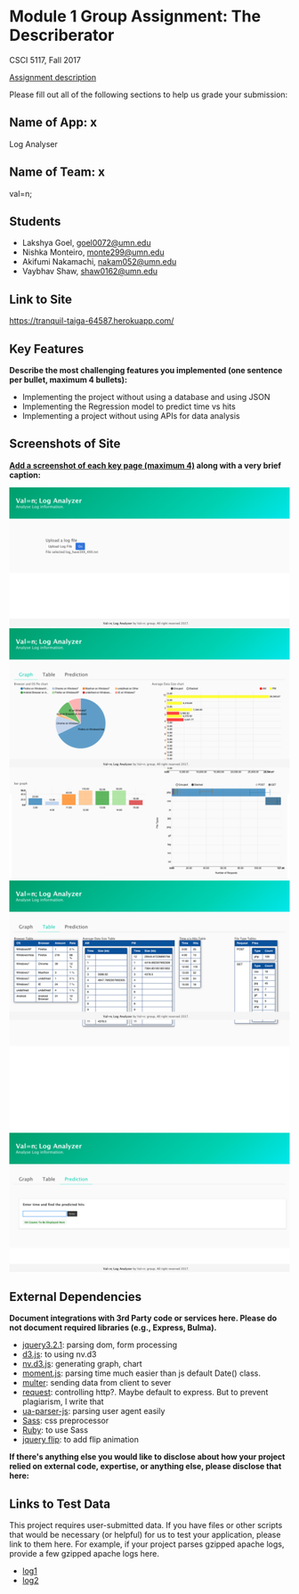 # Module 1 Group Assignment: The Describerator

CSCI 5117, Fall 2017

[Assignment description](https://docs.google.com/document/d/1956Z3EZJi9RWU6JqPHEh5ZZBmDOKFex-HtsBLz66tt4/edit#)

Please fill out all of the following sections to help us grade your submission:


## Name of App: x

Log Analyser

## Name of Team: x
val=n;

## Students

* Lakshya Goel, goel0072@umn.edu
* Nishka Monteiro, monte299@umn.edu
* Akifumi Nakamachi, nakam052@umn.edu
* Vaybhav Shaw, shaw0162@umn.edu


## Link to Site

<https://tranquil-taiga-64587.herokuapp.com/>


## Key Features

**Describe the most challenging features you implemented
(one sentence per bullet, maximum 4 bullets):**

* Implementing the project without using a database and using JSON
* Implementing the Regression model to predict time vs hits
* Implementing a project without using APIs for data analysis



## Screenshots of Site

**[Add a screenshot of each key page (maximum 4)](https://stackoverflow.com/questions/10189356/how-to-add-screenshot-to-readmes-in-github-repository)
along with a very brief caption:**


![index](./screenshots/index.png)
![page1](./screenshots/page1.png)
![page2](./screenshots/page2.png)
![page3](./screenshots/page3.png)


## External Dependencies

**Document integrations with 3rd Party code or services here.
Please do not document required libraries (e.g., Express, Bulma).**

- [jquery3.2.1](https://jquery.com/): parsing dom, form processing
- [d3.js](https://d3js.org/): to using nv.d3
- [nv.d3.js](http://nvd3.org/): generating graph, chart
- [moment.js](https://momentjs.com/): parsing time much easier than js default Date() class.
- [multer](https://github.com/expressjs/multer): sending data from client to sever
- [request](https://www.npmjs.com/package/request): controlling http?. Maybe default to express. But to prevent plagiarism, I write that
- [ua-parser-js](https://github.com/faisalman/ua-parser-js): parsing user agent easily
- [Sass](http://sass-lang.com/): css preprocessor
- [Ruby](https://www.ruby-lang.org/en/): to use Sass
- [jquery flip](http://nnattawat.github.io/flip/): to add flip animation

**If there's anything else you would like to disclose about how your project
relied on external code, expertise, or anything else, please disclose that
here:**


## Links to Test Data

This project requires user-submitted data.  If you have files or other scripts
that would be necessary (or helpful) for us to test your application, please
link to them here.  For example, if your project parses gzipped apache logs,
provide a few gzipped apache logs here.

* [log1](./test_data/log_have3XX_4XX.txt)
* [log2](./test_data/access_head1000.txt)
